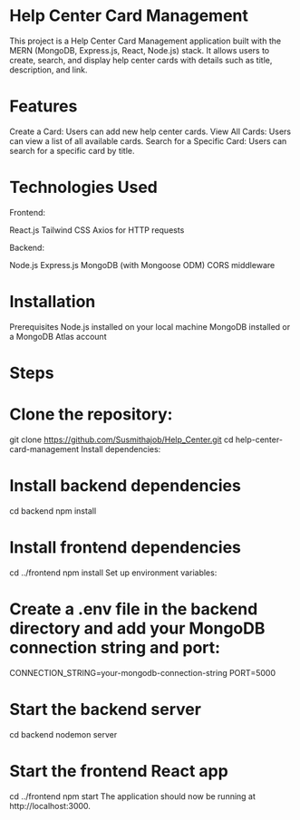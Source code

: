 # Help Center Card Management
This project is a Help Center Card Management application built with the MERN (MongoDB, Express.js, React, Node.js) stack. It allows users to create, search, and display help center cards with details such as title, description, and link.


# Features
Create a Card: Users can add new help center cards.
View All Cards: Users can view a list of all available cards.
Search for a Specific Card: Users can search for a specific card by title.

# Technologies Used

Frontend:

React.js
Tailwind CSS
Axios for HTTP requests

Backend:

Node.js
Express.js
MongoDB (with Mongoose ODM)
CORS middleware

# Installation
Prerequisites
Node.js installed on your local machine
MongoDB installed or a MongoDB Atlas account


# Steps

# Clone the repository:
git clone https://github.com/Susmithajob/Help_Center.git
cd help-center-card-management
Install dependencies:

# Install backend dependencies
cd backend
npm install

# Install frontend dependencies
cd ../frontend
npm install
Set up environment variables:

# Create a .env file in the backend directory and add your MongoDB connection string and port:

CONNECTION_STRING=your-mongodb-connection-string
PORT=5000


# Start the backend server
cd backend
nodemon server

# Start the frontend React app
cd ../frontend
npm start
The application should now be running at http://localhost:3000.
